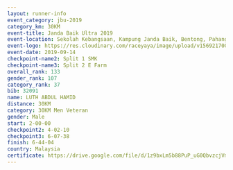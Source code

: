```yaml
---
layout: runner-info 
event_category: jbu-2019 
category_km: 30KM 
event-title: Janda Baik Ultra 2019 
event-location: Sekolah Kebangsaan, Kampung Janda Baik, Bentong, Pahang, Malaysia 
event-logo: https://res.cloudinary.com/raceyaya/image/upload/v1569217009/logo/janda-baik_vch1pc.jpg 
event-date: 2019-09-14 
checkpoint-name2: Split 1 SMK 
checkpoint-name3: Split 2 E Farm 
overall_rank: 133
gender_rank: 107
category_rank: 37
bib: 32091
name: LUTH ABDUL HAMID
distance: 30KM
category: 30KM Men Veteran
gender: Male
start: 2-00-00
checkpoint2: 4-02-10
checkpoint3: 6-07-38
finish: 6-44-04
country: Malaysia
certificate: https://drive.google.com/file/d/1z9bxLm5b88PuP_uG0QbvzcjVmTlc0Tzb/view?usp=sharing
---
```

